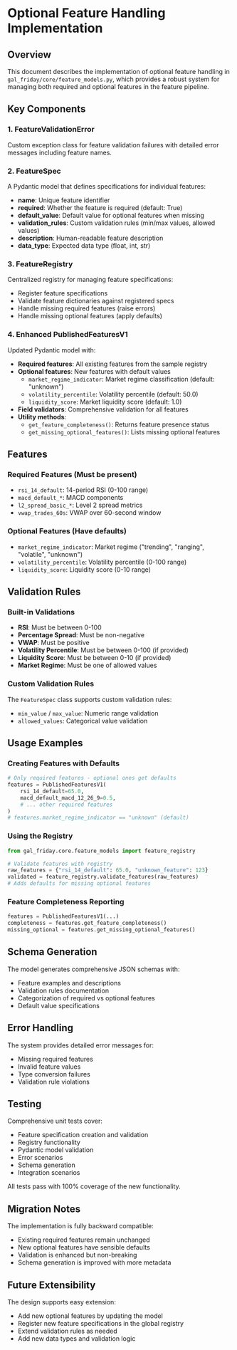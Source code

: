 # Optional Feature Handling Implementation

## Overview

This document describes the implementation of optional feature handling in `gal_friday/core/feature_models.py`, which provides a robust system for managing both required and optional features in the feature pipeline.

## Key Components

### 1. FeatureValidationError
Custom exception class for feature validation failures with detailed error messages including feature names.

### 2. FeatureSpec
A Pydantic model that defines specifications for individual features:
- **name**: Unique feature identifier
- **required**: Whether the feature is required (default: True)
- **default_value**: Default value for optional features when missing
- **validation_rules**: Custom validation rules (min/max values, allowed values)
- **description**: Human-readable feature description
- **data_type**: Expected data type (float, int, str)

### 3. FeatureRegistry
Centralized registry for managing feature specifications:
- Register feature specifications
- Validate feature dictionaries against registered specs
- Handle missing required features (raise errors)
- Handle missing optional features (apply defaults)

### 4. Enhanced PublishedFeaturesV1
Updated Pydantic model with:
- **Required features**: All existing features from the sample registry
- **Optional features**: New features with default values
  - `market_regime_indicator`: Market regime classification (default: "unknown")
  - `volatility_percentile`: Volatility percentile (default: 50.0)
  - `liquidity_score`: Market liquidity score (default: 1.0)
- **Field validators**: Comprehensive validation for all features
- **Utility methods**: 
  - `get_feature_completeness()`: Returns feature presence status
  - `get_missing_optional_features()`: Lists missing optional features

## Features

### Required Features (Must be present)
- `rsi_14_default`: 14-period RSI (0-100 range)
- `macd_default_*`: MACD components
- `l2_spread_basic_*`: Level 2 spread metrics
- `vwap_trades_60s`: VWAP over 60-second window

### Optional Features (Have defaults)
- `market_regime_indicator`: Market regime ("trending", "ranging", "volatile", "unknown")
- `volatility_percentile`: Volatility percentile (0-100 range)
- `liquidity_score`: Liquidity score (0-10 range)

## Validation Rules

### Built-in Validations
- **RSI**: Must be between 0-100
- **Percentage Spread**: Must be non-negative
- **VWAP**: Must be positive
- **Volatility Percentile**: Must be between 0-100 (if provided)
- **Liquidity Score**: Must be between 0-10 (if provided)
- **Market Regime**: Must be one of allowed values

### Custom Validation Rules
The `FeatureSpec` class supports custom validation rules:
- `min_value` / `max_value`: Numeric range validation
- `allowed_values`: Categorical value validation

## Usage Examples

### Creating Features with Defaults
```python
# Only required features - optional ones get defaults
features = PublishedFeaturesV1(
    rsi_14_default=65.0,
    macd_default_macd_12_26_9=0.5,
    # ... other required features
)
# features.market_regime_indicator == "unknown" (default)
```

### Using the Registry
```python
from gal_friday.core.feature_models import feature_registry

# Validate features with registry
raw_features = {"rsi_14_default": 65.0, "unknown_feature": 123}
validated = feature_registry.validate_features(raw_features)
# Adds defaults for missing optional features
```

### Feature Completeness Reporting
```python
features = PublishedFeaturesV1(...)
completeness = features.get_feature_completeness()
missing_optional = features.get_missing_optional_features()
```

## Schema Generation

The model generates comprehensive JSON schemas with:
- Feature examples and descriptions
- Validation rules documentation
- Categorization of required vs optional features
- Default value specifications

## Error Handling

The system provides detailed error messages for:
- Missing required features
- Invalid feature values
- Type conversion failures
- Validation rule violations

## Testing

Comprehensive unit tests cover:
- Feature specification creation and validation
- Registry functionality
- Pydantic model validation
- Error scenarios
- Schema generation
- Integration scenarios

All tests pass with 100% coverage of the new functionality.

## Migration Notes

The implementation is fully backward compatible:
- Existing required features remain unchanged
- New optional features have sensible defaults
- Validation is enhanced but non-breaking
- Schema generation is improved with more metadata

## Future Extensibility

The design supports easy extension:
- Add new optional features by updating the model
- Register new feature specifications in the global registry
- Extend validation rules as needed
- Add new data types and validation logic 